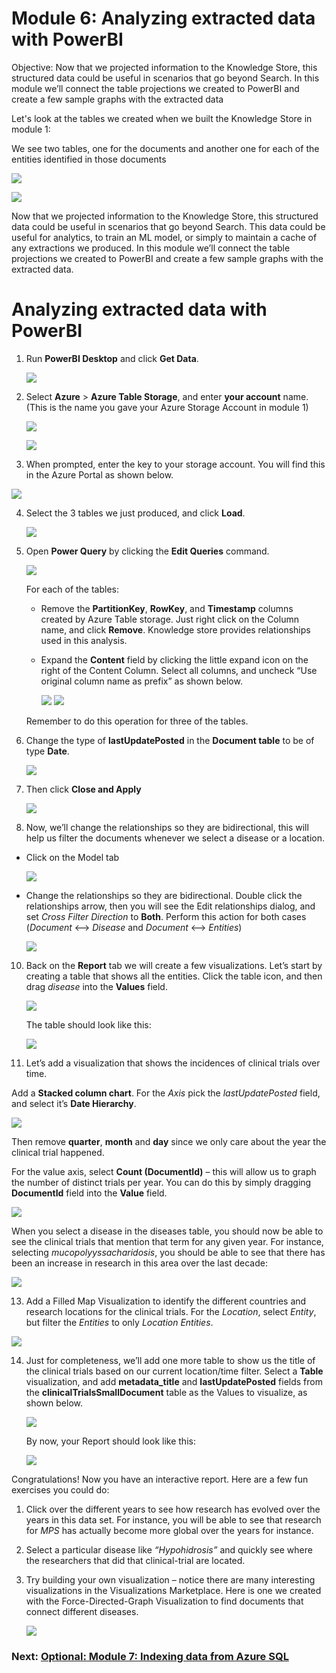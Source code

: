 # Module 6: Analyzing extracted data with PowerBI
Objective: Now that we projected information to the Knowledge Store, this structured data could be useful in scenarios that go beyond Search. In this module we’ll connect the table projections we created to PowerBI and create a few sample graphs with the extracted data

Let's look at the tables we created when we built the Knowledge Store in module 1:

We see two tables, one for the documents and another one for each of the entities identified in those documents 

![](images/kstable.png)


![](images/kstable2.png)

Now that we projected information to the Knowledge Store, this structured data could be useful in scenarios that go beyond Search.  This data could be useful for analytics, to train an ML model, or simply to maintain a cache of any extractions we produced. In this module we’ll connect the table projections we created to PowerBI and create a few sample graphs with the extracted data.

# Analyzing extracted data with PowerBI

1.	Run **PowerBI Desktop** and click **Get Data**.
 
    ![](images/mod5/ks-pbi-getdata.png)
 
2.	Select **Azure** > **Azure Table Storage**, and enter **your account** name.  (This is the name you gave your Azure Storage Account in module 1)
 
    ![](images/mod5/ks-pbi-getdata2.png)
 
    ![](images/mod5/ks-pbi-getdata3.png)
 
3.	When prompted, enter the key to your storage account.  You will find this in the Azure Portal as shown below.

![](images/storeacct.png)

4.	Select the 3 tables we just produced, and click **Load**.
 
    ![](images/mod5/ks-pbi-getdata4.png)
 
5.	Open **Power Query** by clicking the **Edit Queries** command.
 
    ![](images/mod5/ks-pbi-editquery1.png)
 
    For each of the tables:
    + Remove the **PartitionKey**, **RowKey**, and **Timestamp** columns created by Azure Table storage. Just right click on the Column name, and click **Remove**.  Knowledge store provides relationships used in this analysis.       

    + Expand the **Content** field by clicking the little expand icon on the right of the Content Column.  Select all columns, and uncheck “Use original column name as prefix” as shown below.
 
        ![](images/mod5/ks-pbi-editquery2.png)
        ![](images/mod5/ks-pbi-editquery3.png)

    Remember to do this operation for three of the tables.  
 
7.	Change the type of **lastUpdatePosted** in the **Document table** to be of type **Date**.
 
    ![](images/mod5/ks-pbi-editquery4.png)

8.	Then click **Close and Apply**
 
    ![](images/mod5/ks-pbi-closeandapply.png)

 
9.	Now, we’ll change the relationships so they are bidirectional, this will help us filter the documents whenever we select a disease or a location.
   
+ Click on the Model tab 

    ![](images/mod5/ks-pbi-model.png)

+ Change the relationships so they are bidirectional. Double click the relationships arrow, then you will see the Edit relationships dialog, and set *Cross Filter Direction* to **Both**. Perform this action for both cases (*Document* <--> *Disease* and *Document* <--> *Entities*)

    ![](images/mod5/ks-pbi-model2.png)

10.	Back on the **Report** tab we will create a few visualizations. Let’s start by creating a table that shows all the entities. Click the table icon, and then drag *disease* into the **Values** field. 

    ![](images/mod5/ks-pbi-visual1.png)

    The table  should look like this: 

    ![](images/mod5/ks-pbi-visual2-disease-list.png)
 
11. Let’s add a visualization that shows the incidences of clinical trials over time. 

Add a **Stacked column chart**. For the *Axis* pick the *lastUpdatePosted* field, and select it’s **Date Hierarchy**. 

![](images/mod5/ks-pbi-visual3-lastupdate-date.png)

Then remove **quarter**, **month** and **day** since we only care about the year the clinical trial happened. 

For the value axis, select **Count (DocumentId)** – this will allow us to graph the number of distinct trials per year. You can do this by simply dragging **DocumentId** field into the **Value** field. 

![](images/mod5/ks-pbi-visual4-doccount-graph.png)

When you select a disease in the diseases table, you should now be able to see the clinical trials that mention that term for any given year. For instance, selecting *mucopolyyssacharidosis*, you should be able to see that there has been an increase in research in this area over the last decade:

![](images/mod5/ks-pbi-visual4-doccount-graph-filtered.png)
 
13. Add a Filled Map Visualization to identify the different countries and research locations for the clinical trials. For the *Location*, select *Entity*, but filter the *Entities* to only *Location Entities*.

![](images/mod5/ks-pbi-visual5-filledmap-settings.png)
 
14. Just for completeness, we’ll add one more table to show us the title of the clinical trials based on our current location/time filter. Select a **Table** visualization, and add **metadata_title** and **lastUpdatePosted** fields from the **clinicalTrialsSmallDocument** table as the Values to visualize, as shown below. 
 
    ![](images/mod5/ks-pbi-visual5-filledmap-settings2.png)

    By now, your Report should look like this:

    ![](images/mod5/ks-pbi-visual5-filledmap-graph.png)

Congratulations! Now you have an interactive report. Here are a few fun exercises you could do:

1.	Click over the different years to see how research has evolved over the years in this data set. For instance, you will be able to see that research for *MPS* has actually become more global over the years for instance.

2.	Select a particular disease like *“Hypohidrosis”* and quickly see where the researchers that did that clinical-trial are located. 

3.	Try building your own visualization – notice there are many interesting visualizations in the Visualizations Marketplace.  Here is one we created with the Force-Directed-Graph Visualization to find documents that connect different diseases.
 
    ![](images/mod5/ks-pbi-visual6-directed-graph.png)

### Next: [Optional: Module 7: Indexing data from Azure SQL](Module&#32;7.md)



